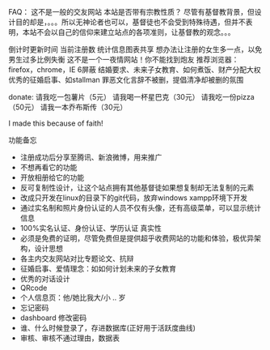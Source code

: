 FAQ：
这不是一般的交友网站
本站是否带有宗教性质？
尽管有基督教背景，但设计目的却是，。。。所以无神论者也可以，基督徒也不会受到特殊待遇，但并不表明，本站不会以自己的信仰来建立站点的各项准则，让基督教的观念。。。
	
倒计时更新时间
当前注册数
统计信息图表共享
想办法让注册的女生多一点，以免男生过多比例失衡
这不是一个一夜情网站！你不能找到炮友
推荐浏览器：firefox，chrome，IE 6屏蔽
结婚要求、未来子女教育、如何煮饭、财产分配大权
优秀的征婚启事、如stallman
罪恶文化言辞不被删，提倡清净却被删的氛围


donate:
请我吃一包薯片（5元）
请我喝一杯星巴克（30元）
请我吃一份pizza（50元）
请我一本乔布斯传（30元）

I made this because of faith!

功能备忘
- 注册成功后分享至腾讯、新浪微博，用来推广
- 不想再看它的功能
- 开放相册给它的功能
- 反可复制性设计，让这个站点拥有其他基督徒如果想复制却无法复制的元素
- 改成只开发在linux的目录下的git代码，放弃windows xampp环境下开发
- 通过实名制和照片身份认证的人员不仅有头像，还有高级菜单，可以显示统计信息
- 100%实名认证、身份认证、学历认证 真实性
- 必须是免费的证明，尽管免费但是提供超乎收费网站的功能和体验，极优异架构，设计思想
- 各主内交友网站对比专题论文、抗辩
- 征婚启事、爱情理念：如如何计划未来的子女教育
- 优秀的对话设计
- QRcode
- 个人信息页：他/她比我大/小 .. 岁
- 忘记密码
- dashboard 修改密码
- 谁、什么时候登录了，存进数据库(正好用于活跃度曲线)
- 审核、审核不通过理由，数据表

